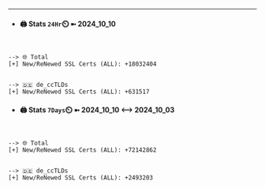 

---
- #### 🖨️ **Stats** `24Hr`⏲️ ➼ 2024_10_10
```console


--> 🌐 Total
[+] New/ReNewed SSL Certs (ALL): +18032404


--> 🇩🇪 de_ccTLDs
[+] New/ReNewed SSL Certs (ALL): +631517

```

- #### 🖨️ **Stats** `7Days`⏲️ ➼ 2024_10_10 <--> 2024_10_03
```console


--> 🌐 Total
[+] New/ReNewed SSL Certs (ALL): +72142862


--> 🇩🇪 de_ccTLDs
[+] New/ReNewed SSL Certs (ALL): +2493203

```


